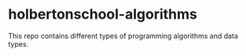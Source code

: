 # holbertonschool-algorithms
This repo contains different types of programming algorithms and data types.
